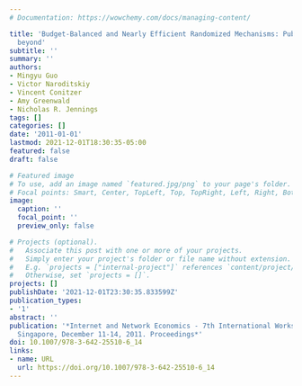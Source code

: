 ```yaml
---
# Documentation: https://wowchemy.com/docs/managing-content/

title: 'Budget-Balanced and Nearly Efficient Randomized Mechanisms: Public Goods and
  beyond'
subtitle: ''
summary: ''
authors:
- Mingyu Guo
- Victor Naroditskiy
- Vincent Conitzer
- Amy Greenwald
- Nicholas R. Jennings
tags: []
categories: []
date: '2011-01-01'
lastmod: 2021-12-01T18:30:35-05:00
featured: false
draft: false

# Featured image
# To use, add an image named `featured.jpg/png` to your page's folder.
# Focal points: Smart, Center, TopLeft, Top, TopRight, Left, Right, BottomLeft, Bottom, BottomRight.
image:
  caption: ''
  focal_point: ''
  preview_only: false

# Projects (optional).
#   Associate this post with one or more of your projects.
#   Simply enter your project's folder or file name without extension.
#   E.g. `projects = ["internal-project"]` references `content/project/deep-learning/index.md`.
#   Otherwise, set `projects = []`.
projects: []
publishDate: '2021-12-01T23:30:35.833599Z'
publication_types:
- '1'
abstract: ''
publication: '*Internet and Network Economics - 7th International Workshop, WINE 2011,
  Singapore, December 11-14, 2011. Proceedings*'
doi: 10.1007/978-3-642-25510-6_14
links:
- name: URL
  url: https://doi.org/10.1007/978-3-642-25510-6_14
---
```

